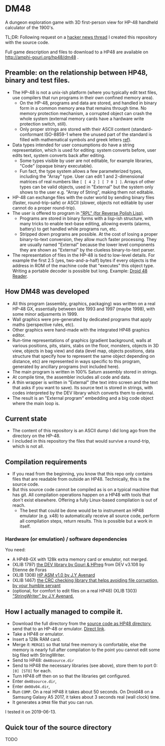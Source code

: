 # DM48

A dungeon exploration game with 3D first-person view for HP-48 handheld calculator of the 1900's.

TL;DR: Following request on a [hacker news thread](https://news.ycombinator.com/item?id=20112479#unv_20133342) I created this repository with the source code.

Full game description and files to download to a HP48 are available on http://amphi-gouri.org/hp48/dm48 .

## Preamble: on the relationship between HP48, binary and test files.

* The HP-48 is not a unix-ish platform (where you typically edit text files, use compilers that run programs in their own confined memory area).
  * On the HP-48, programs and data are stored, and handled in binary form in a common memory area that remains through time.  No memory protection mechanism, a corrupted object can crash the whole system (external memory cards have a hardware write protection switch, still).
  * Only proper strings are stored with their ASCII content (standard-conformant ISO-8859-1 where the unused part of the standard is filled with mathematical symbols and greek letters [ref](https://www.drehersoft.com/mapping-hp48-text-to-unicode/)).
* Data types intended for user consumptions do have a string representation, which is used for editing: system converts before, user edits text, system converts back after editing.
  * Some types visible by user are not editable, for example libraries, "Code" (opaque binary executable).
  * Fun fact, the type system allows a few parameterized types, including the "Array" type.  User can edit 1 and 2-dimensional matrices of real numbers like `[ [ 4 2 ] [ 7 0 ] ]`.  Arrays of other types can be valid objects, used in "External" but the system only shows to the user e.g. "Array of String", making them not editable.
* HP-48 can exchange files with the outer world by sending binary files (faster, round-trip-safe) or ASCII (slower, objects not editable by user cannot do a proper round-trip).
* The user is offered to program in ["RPL" (for Reverse Polish Lisp)](https://en.wikipedia.org/wiki/RPL_\(programming_language\)).
  * Programs are stored in binary forms with a lisp-ish structure, with many tricks to enable text-base editing, allowing events (alarms, battery) to get handled while programs run, etc.
  * Stripped down programs are possible.  At the cost of losing a proper binary-to-text conversion, they allow much faster processing.  They are usually named "External" because the lower level components they are shown as "External" by the clueless binary-to-text parser.
* The representation of files in the HP-48 is tied to low-level details.  For example the first 2.5 (yes, two-and-a-half) bytes if every objects is the address in ROM of the machine code that "executes" this object type.  Writing a portable decoder is possible but long.  Example: [Droid 48 Reader](https://www.drehersoft.com/droid48-reader/).

## How DM48 was developed

* All this program (assembly, graphics, packaging) was written on a real HP-48 GX, essentially between late 1993 and 1997 (maybe 1998), with some minor adjusments in 1999.
* Wall graphics were pre-generated by dedicated programs that apply maths (perspective rules, etc).
* Other graphics were hand-made with the integrated HP48 graphics editor.
* Run-time representations of graphics (gradient background, walls at various positions, pits, stairs, stabs on the floor, monsters, objects in 3D view, objects in bag view) and data (level map, objects positions, data structure that specify how to represent the same object depending on distance, etc) are represented in ways specific to this program, generated by ancillary programs (not included here).
* The main program is written in 100% Saturn assembly stored in strings.
* At compile time, the assembler includes all code and data.
* A thin wrapper is written in "External" (the text intro screen and the text that asks if you want to save).  Its source text is stored in strings, with codes interpreted by the DEV library which converts them to external.
* The result is an "External program" embedding and a big code object where the main loop is.

## Current state

* The content of this repository is an ASCII dump I did long ago from the directory on the HP-48.
* I included in this repository the files that would survive a round-trip, which is not all.

## Compilation requirements

* If you read from the beginning, you know that this repo only contains files that are readable from outside an HP48.  Technically, this is the source code.
* But this source code cannot be compiled as is on a typical machine that has git.  All compilation operations happen on a HP48 with tools that don't exist elsewhere.  Offering a fully Linux-based compilation is out of reach.
  * The best that could be done would be to instrument an HP48 emulator (e.g. x48) to automatically receive all source code, perform all compilation steps, return results.  This is possible but a work in itself.

### Hardware (or emulation) / software dependencies

You need:

* A HP48-GX with 128k extra memory card or emulator, not merged.
* (XLIB 1797) [the DEV library by Gouri & HPreg](http://amphi-gouri.org/hp48/collection/utils/external/dev322.lgc) from DEV v3.10ß by Etienne de Foras
* (XLIB 1308) [HP ASM v1.0 by J.Y Avenard](http://amphi-gouri.org/hp48/collection/utils/text&fnt/strwrt44.lsc)
* (XLIB 1467) [the CRC checking library that helps avoiding file corruption, by your humble servant](http://amphi-gouri.org/hp48/collection/utils/divers/crc199603.lgc)
* (optional, for comfort to edit files on a real HP48) (XLIB 1303) ["StringWriter" by J.Y Avenard.](http://amphi-gouri.org/hp48/collection/utils/text&fnt/strwrt44.lsc)

## How I actually managed to compile it.

* Download the full directory from the [source code as HP48 directory](http://amphi-gouri.org/hp48/dm48/index.html#telecharger), send that to an HP-48 or emulator.  [Direct link](http://amphi-gouri.org/hp48/dm48/dm48source.dir).
* Take a HP48 or emulator.
* Insert a 128k RAM card.
* Merge it: `MERGE1` so that total free memory is comfortable, else the memory is nearly full after compilation to the point you cannot edit some big filed with StringWriter.
* Send to HP48: `dm48source.dir`
* Send to HP48 the necessary libraries (see above), store them to port 0: `[0] [STO]` for each.
* Turn HP48 off then on so that the libraries get configured.
* Enter `dm48source.dir`,
* Enter `dm98v04.dir`,
* Run `COMP`.  On a real HP48 it takes about 50 seconds.  On Droid48 on a Samsung Galaxy A5 2017, it takes about 3 seconds real (wall clock) time.
* It generates a `DM48` file that you can run.

I tested it on 2019-06-13.

## Quick tour of the source directory

TODO
